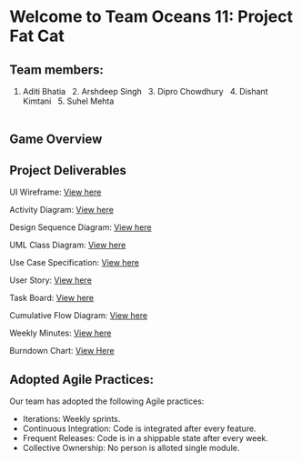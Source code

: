 # Welcome to Team Oceans 11: Project Fat Cat

## Team members:
1. Aditi Bhatia &nbsp;  2. Arshdeep Singh &nbsp; 3. Dipro Chowdhury &nbsp; 4. Dishant Kimtani  &nbsp; 5. Suhel Mehta
<br></br>

## Game Overview

## Project Deliverables
UI Wireframe: [View here](https://github.com/nguyensjsu/cmpe202-oceans11/tree/master/Project%20Deliverables/UI%20Wireframes)

Activity Diagram: [View here](https://github.com/nguyensjsu/cmpe202-oceans11/tree/master/Project%20Deliverables/Activity%20Diagram)

Design Sequence Diagram: [View here](https://github.com/nguyensjsu/cmpe202-oceans11/tree/master/Project%20Deliverables/Design%20Sequence%20Diagram)

UML Class Diagram: [View here](https://github.com/nguyensjsu/cmpe202-oceans11/tree/master/Project%20Deliverables/Team%20-%20UML%20Class%20Diagram%20)

Use Case Specification: [View here](https://github.com/nguyensjsu/cmpe202-oceans11/tree/master/Project%20Deliverables/Use%20Case%20Specification)

User Story: [View here](https://github.com/nguyensjsu/cmpe202-oceans11/tree/master/Project%20Deliverables/User%20Story)

Task Board: [View here](https://github.com/nguyensjsu/cmpe202-oceans11/projects/1)

Cumulative Flow Diagram: [View here](https://docs.google.com/spreadsheets/d/1DUSk8EHJiDXbjKezvUhB_dygtkIgzJfhuiswx0WiZTI/edit?usp=sharing)

Weekly Minutes: [View here](https://github.com/nguyensjsu/cmpe202-oceans11/tree/master/Wiki/Weekly%20Minutes)

Burndown Chart: [View Here](https://docs.google.com/spreadsheets/d/1FjIgMo-5ygs1MUncWdux56Sz-x2LB5rapKpifeBU1bw/edit?usp=sharing)

## Adopted Agile Practices:
Our team has adopted the following Agile practices:

* Iterations: Weekly sprints.
* Continuous Integration: Code is integrated after every feature.
* Frequent Releases: Code is in a shippable state after every week.
* Collective Ownership: No person is alloted single module.
